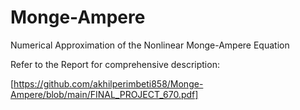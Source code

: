 # Monge-Ampere
Numerical Approximation of the Nonlinear Monge-Ampere Equation

Refer to the Report for comprehensive description:

[https://github.com/akhilperimbeti858/Monge-Ampere/blob/main/FINAL_PROJECT_670.pdf]
